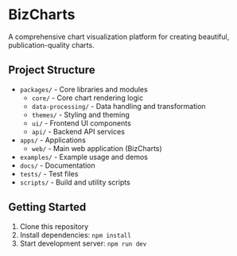 # BizCharts

A comprehensive chart visualization platform for creating beautiful, publication-quality charts.

## Project Structure

- `packages/` - Core libraries and modules
  - `core/` - Core chart rendering logic
  - `data-processing/` - Data handling and transformation
  - `themes/` - Styling and theming
  - `ui/` - Frontend UI components
  - `api/` - Backend API services
- `apps/` - Applications
  - `web/` - Main web application (BizCharts)
- `examples/` - Example usage and demos
- `docs/` - Documentation
- `tests/` - Test files
- `scripts/` - Build and utility scripts

## Getting Started

1. Clone this repository
2. Install dependencies: `npm install`
3. Start development server: `npm run dev`
